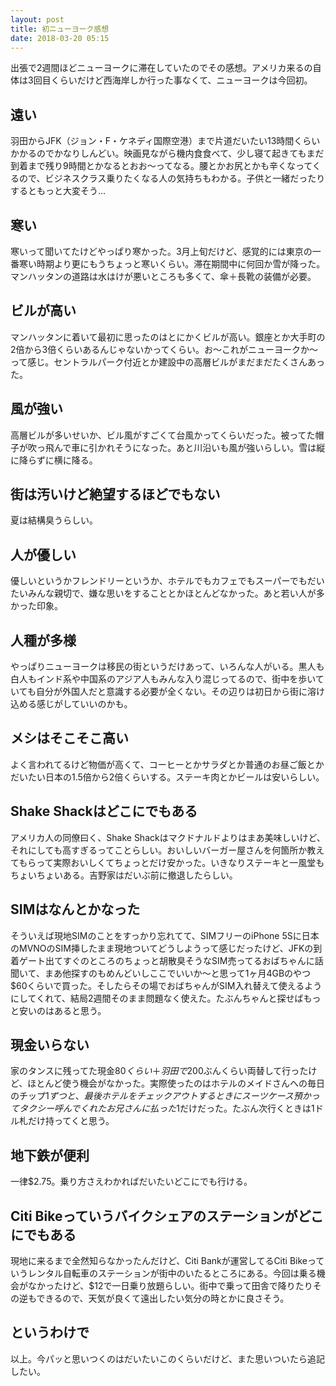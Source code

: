 ```yaml
---
layout: post
title: 初ニューヨーク感想
date: 2018-03-20 05:15
---
```


出張で2週間ほどニューヨークに滞在していたのでその感想。アメリカ来るの自体は3回目くらいだけど西海岸しか行った事なくて、ニューヨークは今回初。

## 遠い

羽田からJFK（ジョン・F・ケネディ国際空港）まで片道だいたい13時間くらいかかるのでかなりしんどい。映画見ながら機内食食べて、少し寝て起きてもまだ到着まで残り9時間とかなるとおお〜ってなる。腰とかお尻とかも辛くなってくるので、ビジネスクラス乗りたくなる人の気持ちもわかる。子供と一緒だったりするともっと大変そう...

## 寒い

寒いって聞いてたけどやっぱり寒かった。3月上旬だけど、感覚的には東京の一番寒い時期より更にもうちょっと寒いくらい。滞在期間中に何回か雪が降った。マンハッタンの道路は水はけが悪いところも多くて、傘＋長靴の装備が必要。

## ビルが高い

マンハッタンに着いて最初に思ったのはとにかくビルが高い。銀座とか大手町の2倍から3倍くらいあるんじゃないかってくらい。お〜これがニューヨークか〜って感じ。セントラルパーク付近とか建設中の高層ビルがまだまだたくさんあった。

## 風が強い

高層ビルが多いせいか、ビル風がすごくて台風かってくらいだった。被ってた帽子が吹っ飛んで車に引かれそうになった。あと川沿いも風が強いらしい。雪は縦に降らずに横に降る。

## 街は汚いけど絶望するほどでもない

夏は結構臭うらしい。

## 人が優しい

優しいというかフレンドリーというか、ホテルでもカフェでもスーパーでもだいたいみんな親切で、嫌な思いをすることとかほとんどなかった。あと若い人が多かった印象。

## 人種が多様

やっぱりニューヨークは移民の街というだけあって、いろんな人がいる。黒人も白人もインド系や中国系のアジア人もみんな入り混じってるので、街中を歩いていても自分が外国人だと意識する必要が全くない。その辺りは初日から街に溶け込める感じがしていいのかも。

## メシはそこそこ高い

よく言われてるけど物価が高くて、コーヒーとかサラダとか普通のお昼ご飯とかだいたい日本の1.5倍から2倍くらいする。ステーキ肉とかビールは安いらしい。

## Shake Shackはどこにでもある

アメリカ人の同僚曰く、Shake Shackはマクドナルドよりはまあ美味しいけど、それにしても高すぎるってことらしい。おいしいバーガー屋さんを何箇所か教えてもらって実際おいしくてちょっとだけ安かった。いきなりステーキと一風堂もちょいちょいある。吉野家はだいぶ前に撤退したらしい。

## SIMはなんとかなった

そういえば現地SIMのことをすっかり忘れてて、SIMフリーのiPhone 5Sに日本のMVNOのSIM挿したまま現地ついてどうしようって感じだったけど、JFKの到着ゲート出てすぐのところのちょっと胡散臭そうなSIM売ってるおばちゃんに話聞いて、まあ他探すのもめんどいしここでいいか〜と思って1ヶ月4GBのやつ$60くらいで買った。そしたらその場でおばちゃんがSIM入れ替えて使えるようにしてくれて、結局2週間そのまま問題なく使えた。たぶんちゃんと探せばもっと安いのはあると思う。

## 現金いらない

家のタンスに残ってた現金$80くらい＋羽田で$200ぶんくらい両替して行ったけど、ほとんど使う機会がなかった。実際使ったのはホテルのメイドさんへの毎日のチップ$1ずつと、最後ホテルをチェックアウトするときにスーツケース預かってタクシー呼んでくれたお兄さんに払った$1だけだった。たぶん次行くときは1ドル札だけ持ってくと思う。

## 地下鉄が便利

一律$2.75。乗り方さえわかればだいたいどこにでも行ける。

## Citi Bikeっていうバイクシェアのステーションがどこにでもある

現地に来るまで全然知らなかったんだけど、Citi Bankが運営してるCiti Bikeっていうレンタル自転車のステーションが街中のいたるところにある。今回は乗る機会がなかったけど、$12で一日乗り放題らしい。街中で乗って田舎で降りたりその逆もできるので、天気が良くて遠出したい気分の時とかに良さそう。

## というわけで

以上。今パッと思いつくのはだいたいこのくらいだけど、また思いついたら追記したい。
